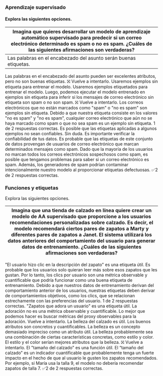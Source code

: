 ### Aprendizaje supervisado
#### Explora las siguientes opciones.

| **Imagina que quieres desarrollar un modelo de aprendizaje automático supervisado para predecir si un correo electrónico determinado es spam o no es spam. ¿Cuáles de las siguientes afirmaciones son verdaderas?** |
|-----------------------------------------------------------------------------------------------------------------------------------------------------------------------------------------------------------------|
| Las palabras en el encabezado del asunto serán buenas etiquetas.                                                                                                                                                |
Las palabras en el encabezado del asunto pueden ser excelentes atributos, pero no son buenas etiquetas.
⛝ Vuelve a intentarlo.
Usaremos ejemplos sin etiqueta para entrenar el modelo.
Usaremos ejemplos etiquetados para entrenar el modelo. Luego, podemos ejecutar el modelo entrenado en ejemplos sin etiqueta para inferir si los mensajes de correo electrónico sin etiqueta son spam o no son spam.
⛝  Vuelve a intentarlo.
Los correos electrónicos que no están marcados como "spam" o "no es spam" son ejemplos sin etiqueta.
Debido a que nuestra etiqueta consiste en los valores "no es spam" y "no es spam", cualquier correo electrónico que aún no se haya marcado como spam o que no sea spam es un ejemplo sin etiqueta.
1 de 2 respuestas correctas.
Es posible que las etiquetas aplicadas a algunos ejemplos no sean confiables.
Sin duda. Es importante verificar la confiabilidad de tus datos. Es probable que las etiquetas de este conjunto de datos provengan de usuarios de correo electrónico que marcan determinados mensajes como spam. Dado que la mayoría de los usuarios no marcan todos los correos electrónicos sospechosos como spam, es posible que tengamos problemas para saber si un correo electrónico es spam. Además, los generadores de spam podrían contaminar intencionalmente nuestro modelo al proporcionar etiquetas defectuosas.
✅2 de 2 respuestas correctas.

### Funciones y etiquetas
Explora las siguientes opciones.

|**Imagina que una tienda de calzado en línea quiere crear un modelo de AA supervisado que proporcione a los usuarios recomendaciones personalizadas sobre calzado. Es decir, el modelo recomendará ciertos pares de zapatos a Marty y diferentes pares de zapatos a Janet. El sistema utilizará los datos anteriores del comportamiento del usuario para generar datos de entrenamiento. ¿Cuáles de las siguientes afirmaciones son verdaderas?** |
|-----------------------------------------------------------------------------------------------------------------------------------------------------------------------------------------------------------------------------------------------------------------------------------------------------------------------------------------------------------------------------------------------------------------------------------------------|
"El usuario hizo clic en la descripción del zapato" es una etiqueta útil.
Es probable que los usuarios solo quieran leer más sobre esos zapatos que les gustan. Por lo tanto, los clics por usuario son una métrica observable y cuantificable que podría funcionar como una buena etiqueta de entrenamiento. Debido a que nuestros datos de entrenamiento derivan del comportamiento anterior de los usuarios, nuestras etiquetas deben derivar de comportamientos objetivos, como los clics, que se relacionan estrechamente con las preferencias del usuario.
1 de 2 respuestas correctas.
"Zapatos que adora un usuario" es una etiqueta útil.
La adoración no es una métrica observable y cuantificable. Lo mejor que podemos hacer es buscar métricas del proxy observables para la adoración.
Vuelve a intentarlo.
La belleza del calzado es útil.
Los buenos atributos son concretos y cuantificables. La belleza es un concepto demasiado impreciso como un atributo útil. La belleza probablemente sea una combinación de ciertas características concretas, como estilo y color. El estilo y el color serían mejores atributos que la belleza.
⛝ Vuelve a intentarlo.
El "tamaño del calzado" es una función útil.
El “tamaño del calzado” es un indicador cuantificable que probablemente tenga un fuerte impacto en el hecho de que al usuario le gusten los zapatos recomendados. Por ejemplo, si María usa la talla 9, el modelo no debería recomendar zapatos de talla 7.
✅2 de 2 respuestas correctas.
